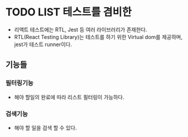 # TODO LIST 테스트를 겸비한

- 리액트 테스트에는 RTL, Jest 등 여러 라이브러리가 존재한다.
- RTL(React Testing Library)는 테스트를 하기 위한 Virtual dom를 제공하며, jest가 테스트 runner이다.



## 기능들
### 필터링기능
- 해야 할일의 완료에 따라 리스트 필터링이 가능하다.

### 검색기능
- 해야 할 일을 검색 할 수 있다.

